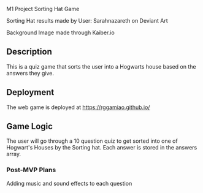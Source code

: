 M1 Project
Sorting Hat Game

Sorting Hat results made by User: Sarahnazareth on Deviant Art

Background Image made through Kaiber.io

## Description

This is a quiz game that sorts the user into a Hogwarts house based on the answers they give.


## Deployment

The web game is deployed at https://rggamiao.github.io/ 


## Game Logic



The user will go through a 10 question quiz to get sorted into one of Hogwart's Houses by the Sorting hat. Each answer is stored in the answers array.

### Post-MVP Plans

Adding music and sound effects to each question
